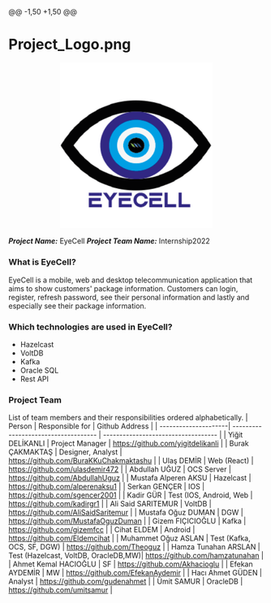 @@ -1,50 +1,50 @@
# Project_Logo.png
<p align="center">
<img src="Project_Logo.png" width="300">
 </p>
 
***Project Name:*** EyeCell
***Project Team Name:*** Internship2022
### What is EyeCell?
EyeCell is a mobile, web and desktop telecommunication application that aims to show customers' package information. Customers can login, register, refresh password, see their personal information and lastly and especially see their package information.
### Which technologies are used in EyeCell?
* Hazelcast
* VoltDB
* Kafka
* Oracle SQL
* Rest API
### Project Team
List of team members and their responsibilities ordered alphabetically.
| Person               |            Responsible for           |           Github Address                |
| ---------------------| ------------------------------------ | -----------------------------------     |
| Yiğit DELİKANLI      | Project Manager                      | https://github.com/yigitdelikanli       |
| Burak ÇAKMAKTAŞ      | Designer, Analyst                    | https://github.com/BuraKKuChakmaktashu  |
| Ulaş DEMİR           | Web (React)                          | https://github.com/ulasdemir472         |
| Abdullah UĞUZ        | OCS Server                           | https://github.com/AbdullahUguz         |
| Mustafa Alperen AKSU | Hazelcast                            | https://github.com/alperenaksu1         |
| Serkan GENÇER        | IOS                                  | https://github.com/sgencer2001          |
| Kadir GÜR            | Test (IOS, Android, Web              | https://github.com/kadirgr1             |
| Ali Said SARITEMUR   | VoltDB                               | https://github.com/AliSaidSaritemur     |
| Mustafa Oğuz DUMAN   |  DGW                                 | https://github.com/MustafaOguzDuman     |
| Gizem FIÇICIOĞLU     | Kafka                                | https://github.com/gizemfcc             |
| Cihat ELDEM          | Android                              | https://github.com/Eldemcihat           |
| Muhammet Oğuz ASLAN  | Test (Kafka, OCS, SF, DGW)           | https://github.com/Theoguz              |
| Hamza Tunahan ARSLAN | Test (Hazelcast, VoltDB, OracleDB,MW)| https://github.com/hamzatunahan         |
| Ahmet Kemal HACIOĞLU | SF                                   | https://github.com/Akhacioglu           |
| Efekan AYDEMİR       | MW                                   | https://github.com/EfekanAydemir        |
| Hacı Ahmet GÜDEN     | Analyst                              | https://github.com/gudenahmet           |
| Ümit SAMUR           | OracleDB                             | https://github.com/umitsamur            |
